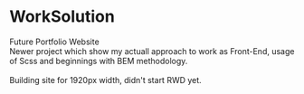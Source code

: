 # WorkSolution

Future Portfolio Website
<br>
Newer project which show my actuall approach to work as Front-End, usage of Scss and beginnings with BEM methodology.
<br>
<br>
Building site for 1920px width, didn't start RWD yet.
